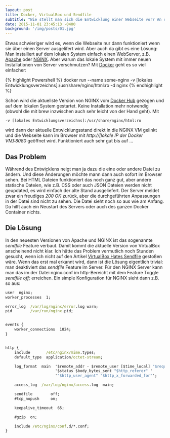 ```yaml
---
layout: post
title: Docker, VirtualBox und Sendfile
subtitle: "Wie stellt man sich die Entwicklung einer Webseite vor? An sich ganz einfach, man erzeugt ein Verzeichnis und legt dort die zu der Webseite gehörenden HTML, CSS und JavaScript Dateien ab. Dann öffnet man die lokale Startseite mit dem Browser und entwickelt so vor sich hin."
date: 2015-11-01 23:45:13 -0400
background: '/img/posts/01.jpg'
---
```



Etwas schwieriger wird es, wenn die Webseite nur dann funktioniert wenn sie über einen Server ausgelifert wird. Aber auch da gibt es eine Lösung: Man installiert auf dem lokalen System einfach einen WebServer, z.B.  [Apache](https://httpd.apache.org) oder [NGINX](https://www.nginx.com).
Aber warum das lokale System mit immer neuen Installationen von Server verschmutzen? Mit [Docker](https://www.docker.com) geht es so viel einfacher:

{% highlight Powershell %}
docker run --name some-nginx -v [lokales Entwicklungsverzeichns]:/usr/share/nginx/html:ro -d nginx
{% endhighlight %}

Schon wird die aktuellste Version von NGINX vom [Docker Hub](https://hub.docker.com) gezogen und auf dem lokalen System gestartet. Keine Installation mehr notwendig (obwohl die mit brew inzwischen auch sehr leicht von der Hand geht).
Mit 

`-v [lokales Entwicklungsverzeichns]:/usr/share/nginx/html:ro` 

wird dann der aktuelle Entwicklungsstand direkt in die NGINX VM gelinkt und die Webseite kann im Browser mit _http://[lokale IP der Docker VM]:8080_ geöffnet wird.
Funktioniert auch sehr gut bis auf ...

## Das Problem

Während des Entwicklens neigt man ja dazu die eine oder andere Datei zu ändern. Und diese Änderungen möchte mann dann auch sofort im Browser sehen. Bei HTML Dateien funktioniert das noch ganz gut, aber andere statische Dateien, wie z.B. CSS oder auch JSON Dateien werden nicht geupdated, es wird einfach der alte Stand ausgeliefert. 
Der Server meldet zwar ein freudiges *200 OK* zurück, aber die durchgeführten Anpassungen in der Datei sind nicht zu sehen. Die Datei sieht noch so aus wie am Anfang. Da hilft auch ein Neustart des Servers oder auch des ganzen Docker Container nichts.

## Die Lösung

In den neuesten Versionen von Apache und NGINX ist das sogenannte _sendfile_ Feature verbaut. Damit kommt die aktuelle Version von VirtualBox anscheinend nicht klar. Ich hätte das Problem vermutlich noch Stunden gesucht, wenn ich nicht auf den Artikel [VirtualBox Hates Sendfile][VBHatesSendfile] gestoßen wäre. Wenn das erst mal erkannt wird, dann ist die Lösung eigentlich trivial: man deaktiviert das _sendfile_ Feature im Server. 
Für den NGINX Server kann man das im der Datei nginx.conf im http-Bereicht mit dem Feature Toggle _sendfile off;_ erreichen. Ein simple Konfiguration für NGINX sieht dann z.B. so aus:


```cmd
user  nginx;
worker_processes  1;

error_log  /var/log/nginx/error.log warn;
pid        /var/run/nginx.pid;


events {
    worker_connections  1024;
}


http {
    include       /etc/nginx/mime.types;
    default_type  application/octet-stream;

    log_format  main  '$remote_addr - $remote_user [$time_local] "$request" '
                      '$status $body_bytes_sent "$http_referer" '
                      '"$http_user_agent" "$http_x_forwarded_for"';

    access_log  /var/log/nginx/access.log  main;

    sendfile        off;
    #tcp_nopush     on;

    keepalive_timeout  65;

    #gzip  on;

    include /etc/nginx/conf.d/*.conf;
}
```


[VBHatesSendfile]: https://abitwiser.wordpress.com/2011/02/24/virtualbox-hates-sendfile/
